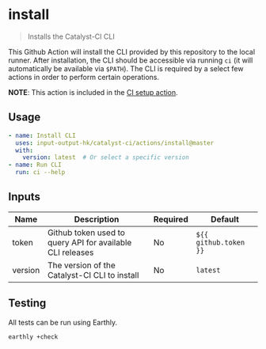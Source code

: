 # install

> Installs the Catalyst-CI CLI

This Github Action will install the CLI provided by this repository to the local
runner. After installation, the CLI should be accessible via running `ci` (it
will automatically be available via `$PATH`). The CLI is required by a select
few actions in order to perform certain operations.

**NOTE**: This action is included in the [CI setup action](../setup/).

## Usage

```yaml
- name: Install CLI
  uses: input-output-hk/catalyst-ci/actions/install@master
  with:
    version: latest  # Or select a specific version
- name: Run CLI
  run: ci --help
```

## Inputs

| Name    | Description                                               | Required | Default               |
| ------- | --------------------------------------------------------- | -------- | --------------------- |
| token   | Github token used to query API for available CLI releases | No       | `${{ github.token }}` |
| version | The version of the Catalyst-CI CLI to install             | No       | `latest`              |

## Testing

All tests can be run using Earthly.

```
earthly +check
```